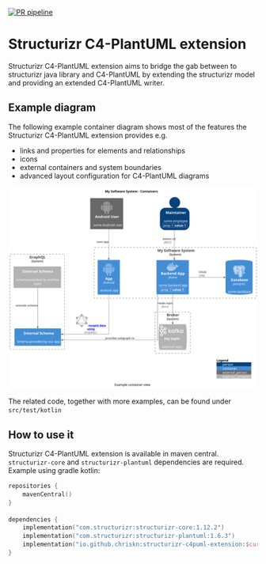 [![PR pipeline](https://github.com/chriskn/structurizr-c4puml-extension/actions/workflows/pr-pipeline.yml/badge.svg?branch=main)](https://github.com/chriskn/structurizr-c4puml-extension/actions/workflows/pr-pipeline.yml)

# Structurizr C4-PlantUML extension

Structurizr C4-PlantUML extension aims to bridge the gab between to structurizr java library and C4-PlantUML by extending the structurizr model and providing an extended C4-PlantUML writer.   

## Example diagram

The following example container diagram shows most of the features the Structurizr C4-PlantUML extension provides e.g. 

* links and properties for elements and relationships
* icons
* external containers and system boundaries
* advanced layout configuration for C4-PlantUML diagrams

![Example container diagram](./docs/container_example.svg)

The related code, together with more examples, can be found under `src/test/kotlin`

## How to use it 

Structurizr C4-PlantUML extension is available in maven central. `structurizr-core` and `structurizr-plantuml` dependencies are required. Example using gradle kotlin:

```kotlin
repositories {
    mavenCentral()
}

dependencies {
    implementation("com.structurizr:structurizr-core:1.12.2")
    implementation("com.structurizr:structurizr-plantuml:1.6.3")
    implementation("io.github.chriskn:structurizr-c4puml-extension:$currentVersion")
} 
```

